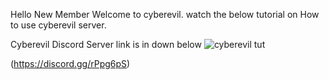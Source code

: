 Hello New Member Welcome to cyberevil. watch the below tutorial on How to use cyberevil server.

Cyberevil Discord Server link is in down below
![cyberevil tut](https://user-images.githubusercontent.com/53229636/61729125-36f06500-ad94-11e9-9d16-eed986c7f781.gif)

(https://discord.gg/rPpg6pS)
